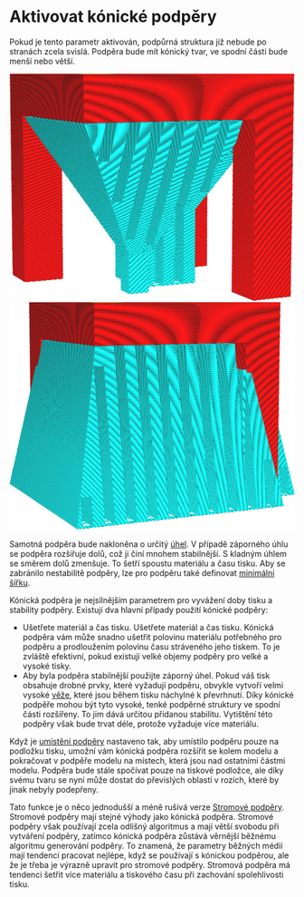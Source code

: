 Aktivovat kónické podpěry
====
Pokud je tento parametr aktivován, podpůrná struktura již nebude po stranách zcela svislá. Podpěra bude mít kónický tvar, ve spodní části bude menší nebo větší.

![Podpěra se směrem dolů zmenšuje](../../../articles/images/support_conical_enabled.png)
![Podpěra se směrem dolů zvětšuje](../../../articles/images/support_conical_angle_neg10.png)

Samotná podpěra bude nakloněna o určitý [úhel](support_conical_angle.md). V případě záporného úhlu se podpěra rozšiřuje dolů, což ji činí mnohem stabilnější. S kladným úhlem se směrem dolů zmenšuje. To šetří spoustu materiálu a času tisku. Aby se zabránilo nestabilitě podpěry, lze pro podpěru také definovat [minimální šířku](support_conical_min_width.md).

Kónická podpěra je nejsilnějším parametrem pro vyvážení doby tisku a stability podpěry. Existují dva hlavní případy použití kónické podpěry:
* Ušetřete materiál a čas tisku. Ušetřete materiál a čas tisku. Kónická podpěra vám může snadno ušetřit polovinu materiálu potřebného pro podpěru a prodloužením polovinu času stráveného jeho tiskem. To je zvláště efektivní, pokud existují velké objemy podpěry pro velké a vysoké tisky.
* Aby byla podpěra stabilnější použijte záporný úhel. Pokud váš tisk obsahuje drobné prvky, které vyžadují podpěru, obvykle vytvoří velmi vysoké [věže](../support/support_use_towers.md), které jsou během tisku náchylné k převrhnutí. Díky kónické podpěře mohou být tyto vysoké, tenké podpěrné struktury ve spodní části rozšířeny. To jim dává určitou přidanou stabilitu. Vytištění této podpěry však bude trvat déle, protože vyžaduje více materiálu.

Když je [umístění podpěry](../support/support_type.md) nastaveno tak, aby umístilo podpěru pouze na podložku tisku, umožní vám kónická podpěra rozšířit se kolem modelu a pokračovat v podpěře modelu na místech, která jsou nad ostatními částmi modelu. Podpěra bude stále spočívat pouze na tiskové podložce, ale díky svému tvaru se nyní může dostat do převislých oblastí v rozích, které by jinak nebyly podepřeny.

Tato funkce je o něco jednodušší a méně rušivá verze <!--if cura_version >= 4.7-->[Stromové podpěry](../support/support_structure.md)<!--endif--><!--if cura_version < 4.7:[Stromové podpěry](support_tree_enable.md)-->. Stromové podpěry mají stejné výhody jako kónická podpěra. Stromové podpěry však používají zcela odlišný algoritmus a mají větší svobodu při vytváření podpěry, zatímco kónická podpěra zůstává věrnější běžnému algoritmu generování podpěry. To znamená, že parametry běžných médií mají tendenci pracovat nejlépe, když se používají s kónickou podpěrou, ale že je třeba je výrazně upravit pro stromové podpěry. Stromová podpěra má tendenci šetřit více materiálu a tiskového času při zachování spolehlivosti tisku.
